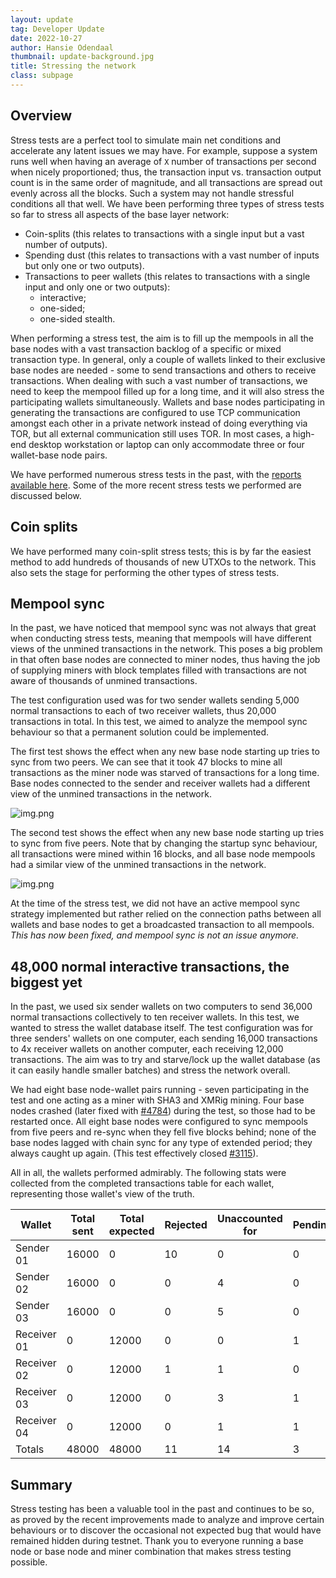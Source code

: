 ```yaml
---
layout: update
tag: Developer Update
date: 2022-10-27
author: Hansie Odendaal
thumbnail: update-background.jpg
title: Stressing the network
class: subpage
---
```


## Overview

Stress tests are a perfect tool to simulate main net conditions and accelerate any latent issues we may have.
For example, suppose a system runs well when having an average of `X` number of transactions per second when nicely 
proportioned; thus, the transaction input vs. transaction output count is in the same order of magnitude, and all 
transactions are spread out evenly across all the blocks. Such a system may not handle stressful conditions all that 
well. We have been performing three types of stress tests so far to stress all aspects of the base layer network:

- Coin-splits (this relates to transactions with a single input but a vast number of outputs).
- Spending dust (this relates to transactions with a vast number of inputs but only one or two outputs).
- Transactions to peer wallets (this relates to transactions with a single input and only one or two outputs):
  - interactive;
  - one-sided;
  - one-sided stealth.

When performing a stress test, the aim is to fill up the mempools in all the base nodes with a vast transaction backlog 
of a specific or mixed transaction type. In general, only a couple of wallets linked to their exclusive base nodes are 
needed - some to send transactions and others to receive transactions. When dealing with such a vast number of
transactions, we need to keep the mempool filled up for a long time, and it will also stress the participating wallets 
simultaneously. Wallets and base nodes participating in generating the transactions are configured to use TCP 
communication amongst each other in a private network instead of doing everything via TOR, but all external 
communication still uses TOR. In most cases, a high-end desktop workstation or laptop can only accommodate three or 
four wallet-base node pairs.

We have performed numerous stress tests in the past, with the
[reports available here](https://github.com/tari-project/tari-data-analysis/tree/master/reports).
Some of the more recent stress tests we performed are discussed below.

## Coin splits

We have performed many coin-split stress tests; this is by far the easiest method to add hundreds of thousands of new
UTXOs to the network. This also sets the stage for performing the other types of stress tests.

## Mempool sync

In the past, we have noticed that mempool sync was not always that great when conducting stress tests, meaning that 
mempools will have different views of the unmined transactions in the network. This poses a big problem in that often 
base nodes are connected to miner nodes, thus having the job of supplying miners with block templates filled with
transactions are not aware of thousands of unmined transactions.

The test configuration used was for two sender wallets sending 5,000 normal transactions to each of two receiver
wallets, thus 20,000 transactions in total. In this test, we aimed to analyze the mempool sync behaviour so that a
permanent solution could be implemented.

The first test shows the effect when any new base node starting up tries to sync from two peers. We can see that it 
took 47 blocks to mine all transactions as the miner node was starved of transactions for a long time. Base nodes 
connected to the sender and receiver wallets had a different view of the unmined transactions in the network.


![img.png](../assets/img/mempool_view_initial_sync_2.png)

The second test shows the effect when any new base node starting up tries to sync from five peers. Note that by changing
the startup sync behaviour, all transactions were mined within 16 blocks, and all base node mempools had a similar view 
of the unmined transactions in the network.

![img.png](../assets/img/mempool_view_initial_sync_5.png)

At the time of the stress test, we did not have an active mempool sync strategy implemented but rather relied on the 
connection paths between all wallets and base nodes to get a broadcasted transaction to all mempools. _This has now 
been fixed, and mempool sync is not an issue anymore._

## 48,000 normal interactive transactions, the biggest yet

In the past, we used six sender wallets on two computers to send 36,000 normal transactions collectively to ten
receiver wallets. In this test, we wanted to stress the wallet database itself. The test configuration was for
three senders' wallets on one computer, each sending 16,000 transactions to 4x receiver wallets on another computer,
each receiving 12,000 transactions. The aim was to try and starve/lock up the wallet database (as it can easily handle
smaller batches) and stress the network overall.

We had eight base node-wallet pairs running - seven participating in the test and one acting as a miner with SHA3 and
XMRig mining. Four base nodes crashed (later fixed with [#4784](https://github.com/tari-project/tari/pull/4784)) during the test, so those had to be
restarted once. All eight base nodes were configured to sync mempools from five peers and re-sync when
they fell five blocks behind; none of the base nodes lagged with chain sync for any type of extended period; they
always caught up again. (This test effectively closed [#3115](https://github.com/tari-project/tari/pull/3115)).

All in all, the wallets performed admirably. The following stats were collected from the completed transactions table
for each wallet, representing those wallet's view of the truth.

| Wallet      | Total sent | Total expected | Rejected | Unaccounted for | Pending | Mined confirmed |         |
| ----------- | ---------- | -------------- | -------- | --------------- | ------- | --------------- | ------- |
| Sender 01   | 16000      | 0              | 10       | 0               | 0       | 15990           | 99,938% |
| Sender 02   | 16000      | 0              | 0        | 4               | 0       | 15996           | 99,975% |
| Sender 03   | 16000      | 0              | 0        | 5               | 0       | 15995           | 99,969% |
| Receiver 01 | 0          | 12000          | 0        | 0               | 1       | 11999           | 99,992% |
| Receiver 02 | 0          | 12000          | 1        | 1               | 0       | 11998           | 99,983% |
| Receiver 03 | 0          | 12000          | 0        | 3               | 1       | 11996           | 99,967% |
| Receiver 04 | 0          | 12000          | 0        | 1               | 1       | 11992           | 99,933% |
| Totals      | 48000      | 48000          | 11       | 14              | 3       | 95966           | 99,965% |

## Summary

Stress testing has been a valuable tool in the past and continues to be so, as proved by the recent improvements made
to analyze and improve certain behaviours or to discover the occasional not expected bug that would have remained
hidden during testnet. Thank you to everyone running a base node or base node and miner combination that makes stress
testing possible.
